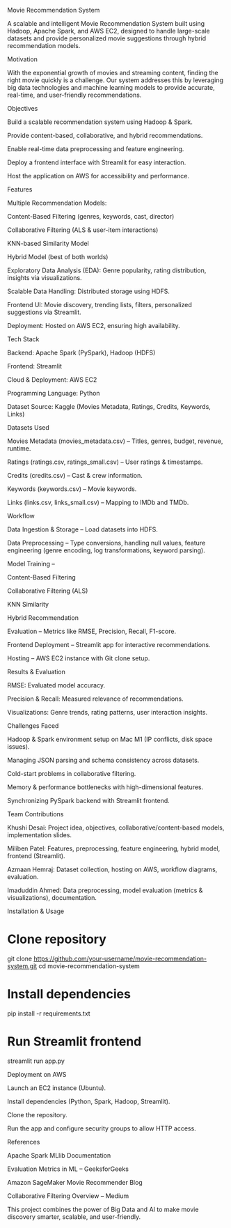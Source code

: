 Movie Recommendation System

A scalable and intelligent Movie Recommendation System built using Hadoop, Apache Spark, and AWS EC2, designed to handle large-scale datasets and provide personalized movie suggestions through hybrid recommendation models.

Motivation

With the exponential growth of movies and streaming content, finding the right movie quickly is a challenge. Our system addresses this by leveraging big data technologies and machine learning models to provide accurate, real-time, and user-friendly recommendations.

Objectives

Build a scalable recommendation system using Hadoop & Spark.

Provide content-based, collaborative, and hybrid recommendations.

Enable real-time data preprocessing and feature engineering.

Deploy a frontend interface with Streamlit for easy interaction.

Host the application on AWS for accessibility and performance.

Features

Multiple Recommendation Models:

Content-Based Filtering (genres, keywords, cast, director)

Collaborative Filtering (ALS & user-item interactions)

KNN-based Similarity Model

Hybrid Model (best of both worlds)

Exploratory Data Analysis (EDA): Genre popularity, rating distribution, insights via visualizations.

Scalable Data Handling: Distributed storage using HDFS.

Frontend UI: Movie discovery, trending lists, filters, personalized suggestions via Streamlit.

Deployment: Hosted on AWS EC2, ensuring high availability.

Tech Stack

Backend: Apache Spark (PySpark), Hadoop (HDFS)

Frontend: Streamlit

Cloud & Deployment: AWS EC2

Programming Language: Python

Dataset Source: Kaggle (Movies Metadata, Ratings, Credits, Keywords, Links)

Datasets Used

Movies Metadata (movies_metadata.csv) – Titles, genres, budget, revenue, runtime.

Ratings (ratings.csv, ratings_small.csv) – User ratings & timestamps.

Credits (credits.csv) – Cast & crew information.

Keywords (keywords.csv) – Movie keywords.

Links (links.csv, links_small.csv) – Mapping to IMDb and TMDb.

Workflow

Data Ingestion & Storage – Load datasets into HDFS.

Data Preprocessing – Type conversions, handling null values, feature engineering (genre encoding, log transformations, keyword parsing).

Model Training –

Content-Based Filtering

Collaborative Filtering (ALS)

KNN Similarity

Hybrid Recommendation

Evaluation – Metrics like RMSE, Precision, Recall, F1-score.

Frontend Deployment – Streamlit app for interactive recommendations.

Hosting – AWS EC2 instance with Git clone setup.

Results & Evaluation

RMSE: Evaluated model accuracy.

Precision & Recall: Measured relevance of recommendations.

Visualizations: Genre trends, rating patterns, user interaction insights.

Challenges Faced

Hadoop & Spark environment setup on Mac M1 (IP conflicts, disk space issues).

Managing JSON parsing and schema consistency across datasets.

Cold-start problems in collaborative filtering.

Memory & performance bottlenecks with high-dimensional features.

Synchronizing PySpark backend with Streamlit frontend.

Team Contributions

Khushi Desai: Project idea, objectives, collaborative/content-based models, implementation slides.

Miliben Patel: Features, preprocessing, feature engineering, hybrid model, frontend (Streamlit).

Azmaan Hemraj: Dataset collection, hosting on AWS, workflow diagrams, evaluation.

Imaduddin Ahmed: Data preprocessing, model evaluation (metrics & visualizations), documentation.

Installation & Usage
# Clone repository
git clone https://github.com/your-username/movie-recommendation-system.git
cd movie-recommendation-system

# Install dependencies
pip install -r requirements.txt

# Run Streamlit frontend
streamlit run app.py

Deployment on AWS

Launch an EC2 instance (Ubuntu).

Install dependencies (Python, Spark, Hadoop, Streamlit).

Clone the repository.

Run the app and configure security groups to allow HTTP access.

References

Apache Spark MLlib Documentation

Evaluation Metrics in ML – GeeksforGeeks

Amazon SageMaker Movie Recommender Blog

Collaborative Filtering Overview – Medium

This project combines the power of Big Data and AI to make movie discovery smarter, scalable, and user-friendly.
